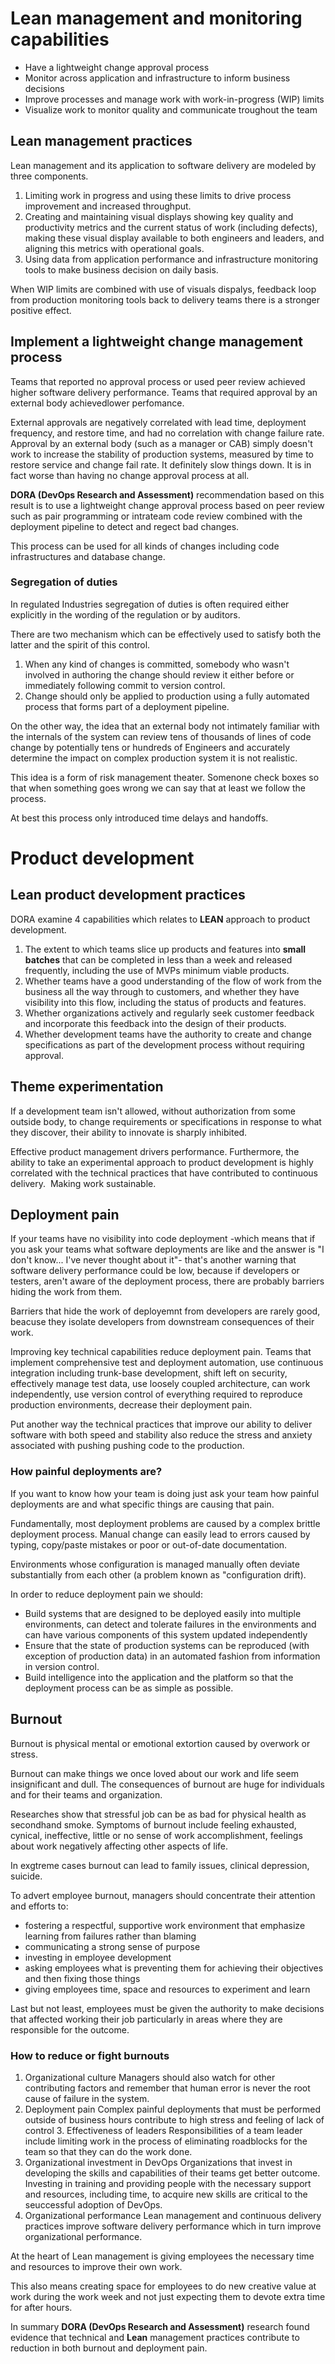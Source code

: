 # Lean management and monitoring capabilities


* Have a lightweight change approval process
* Monitor across application and infrastructure to inform business decisions
* Improve processes and manage work with work-in-progress (WIP) limits
* Visualize work to monitor quality and communicate troughout the team

## Lean management practices 
Lean management and its application to software delivery are modeled by three components.

1. Limiting work in progress and using these limits to drive process improvement and increased throughput.
2. Creating and maintaining visual displays showing key quality and productivity metrics and the current status of work (including defects), making these visual display available to both engineers and leaders, and aligning this metrics with operational goals.
3. Using data from application performance and infrastructure monitoring tools to make business decision on daily basis. 

When WIP limits are combined with use of visuals dispalys, feedback loop from production monitoring tools back to delivery teams there is a stronger positive effect.


## Implement a lightweight change management process 

Teams that reported no approval process or used peer review achieved higher software delivery performance. Teams that required approval by an external body achievedlower perfomance.

External approvals are negatively correlated with lead time, deployment frequency, and restore time, and had no correlation with change failure rate. 
Approval by an external body (such as a manager or CAB) simply doesn't work to increase the stability of production systems,
measured by time to restore service and change fail rate. It definitely slow things down. 
It is in fact worse than having no change approval process at all. 

**DORA (DevOps Research and Assessment)** recommendation based on this result is to use a lightweight change approval process based on peer review such as pair programming or intrateam code review combined with the deployment pipeline to detect and regect bad changes.

This process can be used for all kinds of changes including code infrastructures and database change. 


### Segregation of duties

In regulated Industries segregation of duties is often required either explicitly in the wording of the regulation or by auditors. 

There are two mechanism which can be effectively used to satisfy both the latter and the spirit of this control.
  1. When any kind of changes is committed, somebody who wasn't involved in authoring the change should review it either before or immediately following commit to version control. 
  2. Change should only be applied to production using a fully automated process that forms part of a deployment pipeline. 

On the other way, the idea that an external body not intimately familiar with the internals of the system can review tens of thousands of lines of code change by potentially tens or hundreds of Engineers and accurately determine the impact on complex production system it is not realistic. 

This idea is a form of risk management theater. Somenone check boxes so that when something goes wrong we can say that at least we follow the process. 

At best this process only introduced time delays and handoffs. 

# Product development

## Lean product development practices

DORA examine 4 capabilities which relates to **LEAN** approach to product development. 

  1. The extent to which teams slice up products and features into **small batches** that can be completed in less than a week and released frequently, including the use of MVPs minimum viable products.
  2. Whether teams have a good understanding of the flow of work from the business all the way through to customers, and whether they have visibility into this flow, including the status of products and features. 
  3. Whether organizations actively and regularly seek customer feedback and incorporate this feedback into the design of their products. 
  4. Whether development teams have the authority to create and change specifications as part of the development process without requiring approval. 
  
## Theme experimentation

If a development team isn't allowed, without authorization from some outside body, to change requirements or specifications in response to what they discover, their ability to innovate is sharply inhibited. 

Effective product management drivers performance. 
Furthermore, the ability to take an experimental approach to product development is highly correlated with the technical practices that have contributed to continuous delivery. 
Making work sustainable. 


## Deployment pain 

If your teams have no visibility into code deployment -which means that if you ask your teams what software deployments are like and the answer is "I don't know... I've never thought about it"- that's another warning that software delivery performance could be low, because if developers or testers, aren't aware of the deployment process, there are probably barriers hiding the work from them. 

Barriers that hide the work of deployemnt from developers are rarely good, beacuse they isolate developers from downstream consequences of their work.

Improving key technical capabilities reduce deployment pain. 
Teams that implement comprehensive test and deployment automation, use continuous integration including trunk-base development, shift left on security, effectively manage test data, use loosely coupled architecture, can work independently, use version control of everything required to reproduce production environments, decrease their deployment pain. 

Put another way the technical practices that improve our ability to deliver software with both speed and stability also reduce the stress and anxiety associated with pushing pushing code to the production. 

### How painful deployments are?

If you want to know how your team is doing just ask your team how painful deployments are and what specific things are causing that pain. 

Fundamentally, most deployment problems are caused by a complex brittle deployment process. 
Manual change can easily lead to errors caused by typing, copy/paste mistakes or poor or out-of-date documentation.

Environments whose configuration is managed manually often deviate substantially from each other (a problem known as "configuration drift). 

In order to reduce deployment pain we should:
  * Build systems that are designed to be deployed easily into multiple environments, can detect and tolerate failures in the environments and can have various components of this system updated independently
  * Ensure that the state of production systems can be reproduced (with exception of production data) in an automated fashion from information in version control.
  * Build intelligence into the application and the platform so that the deployment process can be as simple as possible. 


## Burnout

Burnout is physical mental or emotional extortion caused by overwork or stress. 

Burnout can make things we once loved about our work and life seem insignificant and dull. 
The consequences of burnout are huge for individuals and for their teams and organization.

Researches show that stressful job can be as bad for physical health as secondhand smoke.
Symptoms of burnout include feeling exhausted, cynical, ineffective, little or no sense of work accomplishment, feelings about work negatively affecting other aspects of life. 

In exgtreme cases burnout can lead to family issues, clinical depression, suicide.

To advert employee burnout, managers should concentrate their attention and efforts to:
  * fostering a respectful, supportive work environment that emphasize learning from failures rather than blaming
  * communicating a strong sense of purpose 
  * investing in employee development 
  * asking employees what is preventing them for achieving their objectives and then fixing those things 
  * giving employees time, space and resources to experiment and learn

Last but not least, employees must be given the authority to make decisions that affected working their job particularly in areas where they are responsible for the outcome. 


### How to reduce or fight burnouts 

  1. Organizational culture 
    Managers should also watch for other contributing factors and remember that human error is never the root cause of failure in the system. 
  2. Deployment pain 
    Complex painful deployments that must be performed outside of business hours contribute to high stress and feeling of lack of control   3. Effectiveness of leaders
    Responsibilities of a team leader include limiting work in the process of eliminating roadblocks for the team so that they can do the work done.
  4. Organizational investment in DevOps 
    Organizations that invest in developing the skills and capabilities of their teams get better outcome. 
    Investing in training and providing people with the necessary support and resources, including time, to acquire new skills are critical to the seuccessful adoption of DevOps.
  5. Organizational performance
    Lean management and continuous delivery practices improve software delivery performance which in turn improve organizational performance.
    
At the heart of Lean management is giving employees the necessary time and resources to improve their own work. 

This also means creating space for employees to do new creative value at work during the work week and not just expecting them to devote extra time for after hours. 

In summary **DORA (DevOps Research and Assessment)** research found evidence that technical and **Lean** management practices contribute to reduction in both burnout and deployment pain. 

